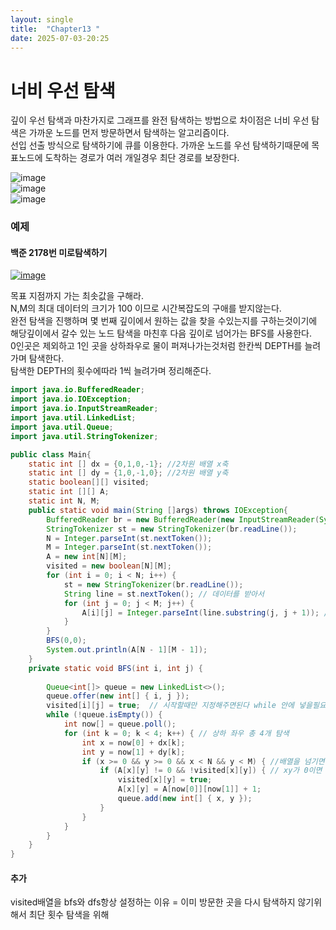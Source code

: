 ```yaml
---
layout: single
title:  "Chapter13 "
date: 2025-07-03-20:25 
---
```


# 너비 우선 탐색

깊이 우선 탐색과 마찬가지로 그래프를 완전 탐색하는 방법으로 차이점은 너비 우선 탐색은 가까운 노드를 먼저 방문하면서 탐색하는 알고리즘이다.  
선입 선출 방식으로 탐색하기에 큐를 이용한다. 가까운 노드를 우선 탐색하기때문에 목표노드에 도착하는 경로가 여러 개일경우 최단 경로를 보장한다.  

![image](https://github.com/user-attachments/assets/20a1861b-c8c6-4b18-b747-c39d2bbd47d4)  
![image](https://github.com/user-attachments/assets/1cb312e5-3d9e-4a82-8d43-9e9acfb86d12)  
![image](https://github.com/user-attachments/assets/d8a4bd56-fb68-41bb-902c-0f9ff258c826)  


### 예제  
#### 백준 2178번  미로탐색하기

[![image](https://github.com/user-attachments/assets/25fa4be7-69e0-459a-b361-d6c0fb8463c7)](https://www.acmicpc.net/problem/2178)  

목표 지점까지 가는 최솟값을 구해라.  
N,M의 최대 데이터의 크기가 100 이므로 시간복잡도의 구애를 받지않는다.  
완전 탐색을 진행하며 몇 번째 깊이에서 원하는 값을 찾을 수있는지를 구하는것이기에    
해당깊이에서 갈수 있는 노드 탐색을 마친후 다음 깊이로 넘어가는 BFS를 사용한다.  
0인곳은 제외하고 1인 곳을 상하좌우로 물이 퍼져나가는것처럼 한칸씩 DEPTH를 늘려가며 탐색한다.  
탐색한 DEPTH의 횟수에따라 1씩 늘려가며 정리해준다.  

```java
import java.io.BufferedReader;
import java.io.IOException;
import java.io.InputStreamReader;
import java.util.LinkedList;
import java.util.Queue;
import java.util.StringTokenizer;

public class Main{
    static int [] dx = {0,1,0,-1}; //2차원 배열 x축
    static int [] dy = {1,0,-1,0}; //2차원 배열 y축
    static boolean[][] visited;
    static int [][] A;
    static int N, M;
    public static void main(String []args) throws IOException{
        BufferedReader br = new BufferedReader(new InputStreamReader(System.in));
        StringTokenizer st = new StringTokenizer(br.readLine());
        N = Integer.parseInt(st.nextToken());
        M = Integer.parseInt(st.nextToken());
        A = new int[N][M];
        visited = new boolean[N][M];
        for (int i = 0; i < N; i++) {
            st = new StringTokenizer(br.readLine());
            String line = st.nextToken(); // 데이터를 받아서 
            for (int j = 0; j < M; j++) {
                A[i][j] = Integer.parseInt(line.substring(j, j + 1)); // 한칸씩 잘라주는 역할 
            }
        }
        BFS(0,0);
        System.out.println(A[N - 1][M - 1]);
    }
    private static void BFS(int i, int j) {
        
        Queue<int[]> queue = new LinkedList<>();
        queue.offer(new int[] { i, j });
        visited[i][j] = true;  // 시작할때만 지정해주면된다 while 안에 넣을필요  x
        while (!queue.isEmpty()) {
            int now[] = queue.poll();
            for (int k = 0; k < 4; k++) { // 상하 좌우 총 4개 탐색
                int x = now[0] + dx[k];
                int y = now[1] + dy[k];
                if (x >= 0 && y >= 0 && x < N && y < M) { //배열을 넘기면 안된다.
                    if (A[x][y] != 0 && !visited[x][y]) { // xy가 0이면 못가고 방문했으면 못간다.
                        visited[x][y] = true;
                        A[x][y] = A[now[0]][now[1]] + 1; 
                        queue.add(new int[] { x, y });
                    }
                }
            }
        }
    }
}
```
#### 추가 
visited배열을 bfs와 dfs항상 설정하는 이유 = 이미 방문한 곳을 다시 탐색하지 않기위해서 최단 횟수 탐색을 위해  

